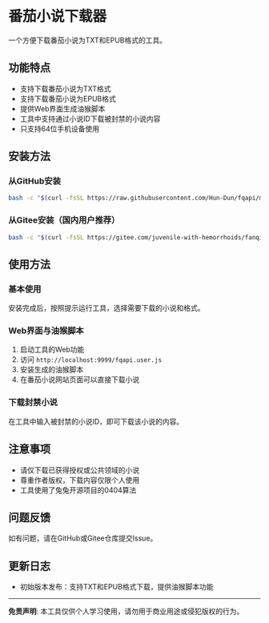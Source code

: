 # 番茄小说下载器

一个方便下载番茄小说为TXT和EPUB格式的工具。

## 功能特点

- 支持下载番茄小说为TXT格式
- 支持下载番茄小说为EPUB格式
- 提供Web界面生成油猴脚本
- 工具中支持通过小说ID下载被封禁的小说内容
- 只支持64位手机设备使用

## 安装方法

### 从GitHub安装
```bash
bash -c "$(curl -fsSL https://raw.githubusercontent.com/Hun-Dun/fqapi/main/src/install.sh)"
```

### 从Gitee安装（国内用户推荐）
```bash
bash -c "$(curl -fsSL https://gitee.com/juvenile-with-hemorrhoids/fanqienovel/raw/master/src/install.sh)"
```

## 使用方法

### 基本使用
安装完成后，按照提示运行工具，选择需要下载的小说和格式。

### Web界面与油猴脚本
1. 启动工具的Web功能
2. 访问 `http://localhost:9999/fqapi.user.js`
3. 安装生成的油猴脚本
4. 在番茄小说网站页面可以直接下载小说

### 下载封禁小说
在工具中输入被封禁的小说ID，即可下载该小说的内容。

## 注意事项

- 请仅下载已获得授权或公共领域的小说
- 尊重作者版权，下载内容仅限个人使用
- 工具使用了兔兔开源项目的0404算法

## 问题反馈

如有问题，请在GitHub或Gitee仓库提交Issue。

## 更新日志

- 初始版本发布：支持TXT和EPUB格式下载，提供油猴脚本功能

---

**免责声明**: 本工具仅供个人学习使用，请勿用于商业用途或侵犯版权的行为。